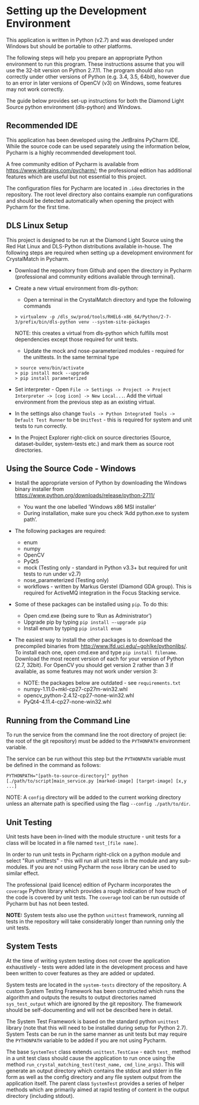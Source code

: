 Setting up the Development Environment
======================================

This application is written in Python (v2.7) and was developed under Windows but should be portable to other platforms.

The following steps will help you prepare an appropriate Python environment to run this program. These instructions assume that you will use the 32-bit version on Python 2.7.11. The program should also run correctly under other versions of Python (e.g. 3.4, 3.5, 64bit), however due to an error in later versions of OpenCV (v3) on Windows, some features may not work correctly.

The guide below provides set-up instructions for both the Diamond Light Source python environment (dls-python) and Windows.

Recommended IDE
---------------
This application has been developed using the JetBrains PyCharm IDE. While the source code can be used separately using the information below, Pycharm is a highly recommended development tool.

A free community edition of Pycharm is available from <https://www.jetbrains.com/pycharm/>; the professional edition has additional features which are useful but not essential to this project.

The configuration files for Pycharm are located in `.idea` directories in the repository. The root level directory also contains example run configurations and should be detected automatically when opening the project with Pycharm for the first time.

DLS Linux Setup
---------------

This project is designed to be run at the Diamond Light Source using the Red Hat Linux and DLS-Python distributions available in-house.  The following steps are required when setting up a development environment for CrystalMatch in Pycharm.

* Download the repository from Github and open the directory in Pycharm (professional and community editions available through terminal).
* Create a new virtual environment from dls-python:
    * Open a terminal in the CrystalMatch directory and type the following commands
    
    ```
    > virtualenv -p /dls_sw/prod/tools/RHEL6-x86_64/Python/2-7-3/prefix/bin/dls-python venv --system-site-packages
    ```
    NOTE: this creates a virtual from dls-python which fulfills most dependencies except those required for unit tests.
    
    * Update the mock and nose-parameterized modules - required for the unittests.  In the same terminal type
    
    ```
    > source venv/bin/activate
    > pip install mock --upgrade
    > pip install parameterized
    ```
    
* Set interpreter - Open `File -> Settings -> Project -> Project Interpreter -> [cog icon] -> New Local...`. Add the virtual environment from the previous step as an existing virtual.
* In the settings also change `Tools -> Python Integrated Tools -> Default Test Runner` to be `UnitTest` - this is required for system and unit tests to run correctly.
* In the Project Explorer right-click on source directories (Source, dataset-builder, system-tests etc.) and mark them as source root directories.

Using the Source Code - Windows
-------------------------------

* Install the appropriate version of Python by downloading the Windows binary installer from <https://www.python.org/downloads/release/python-2711/>
    * You want the one labelled 'Windows x86 MSI installer'
    * During installation, make sure you check ‘Add python.exe to system path’.
    
* The following packages are required:
    * enum
    * numpy
    * OpenCV
    * PyQt5
    * mock (Testing only - standard in Python v3.3+ but required for unit tests to run under v2.7)
    * nose_parameterized (Testing only)
    * workflows - written by Markus Gerstel (Diamond GDA group).  This is required for ActiveMQ integration in the Focus Stacking service.
    
* Some of these packages can be installed using `pip`. To do this:
    * Open cmd.exe (being sure to ‘Run as Administrator’)
    * Upgrade pip by typing `pip install –-upgrade pip`
    * Install enum by typing `pip install enum`
    
* The easiest way to install the other packages is to download the precompiled binaries from <http://www.lfd.uci.edu/~gohlke/pythonlibs/>. To install each one, open cmd.exe and type `pip install filename`. Download the most recent version of each for your version of Python (2.7, 32bit). For OpenCV you should get version 2 rather than 3 if available, as some features may not work under version 3:
    * NOTE: the packages below are outdated - see `requirements.txt`
    * numpy-1.11.0+mkl-cp27-cp27m-win32.whl
    * opencv_python-2.4.12-cp27-none-win32.whl
    * PyQt4-4.11.4-cp27-none-win32.whl


Running from the Command Line
-----------------------------

To run the service from the command line the root directory of project (ie: the root of the git repository) must be added to the `PYTHONPATH` environment variable.

The service can be run without this step but the `PYTHONPATH` variable must be defined in the command as follows:

```
PYTHONPATH="[path-to-source-directory]" python [./path/to/script]main_service.py [marked-image] [target-image] [x,y ...]
```

NOTE: A `config` directory will be added to the current working directory unless an alternate path is specified using the flag `--config ./path/to/dir`.


Unit Testing
------------

Unit tests have been in-lined with the module structure - unit tests for a class will be located in a file named `test_[file name]`.

In order to run unit tests in Pycharm right-click on a python module and select "Run unittests" - this will run all unit tests in the module and any sub-modules. If you are not using Pycharm the `nose` library can be used to similar effect.

The professional (paid licence) edition of Pycharm incorporates the `coverage` Python library which provides a rough indication of how much of the code is covered by unit tests.  The `coverage` tool can be run outside of Pycharm but has not been tested.

**NOTE:** System tests also use the python `unittest` framework, running all tests in the repository will take considerably longer than running only the unit tests.

System Tests
------------

At the time of writing system testing does not cover the application exhaustively - tests were added late in the development process and have been written to cover features as they are added or updated.

System tests are located in the `system-tests` directory of the repository. A custom System Testing Framework has been constructed which runs the algorithm and outputs the results to output directories named `sys_test_output` which are ignored by the git repository.  The framework should be self-documenting and will not be described here in detail.

The System Test Framework is based on the standard python `unittest` library (note that this will need to be installed during setup for Python 2.7). System Tests can be run in the same manner as unit tests but may require the `PYTHONPATH` variable to be added if you are not using Pycharm.

The base `SystemTest` class extends `unittest.TestCase` - each `test_` method in a unit test class should cause the application to run once using the method `run_crystal_matching_test(test_name, cmd_line_args)`.  This will generate an output directory which contains the stdout and stderr in file form as well as the config directory and any file system output from the application itself.  The parent class `SystemTest` provides a series of helper methods which are primarily aimed at rapid testing of content in the output directory (including stdout).

